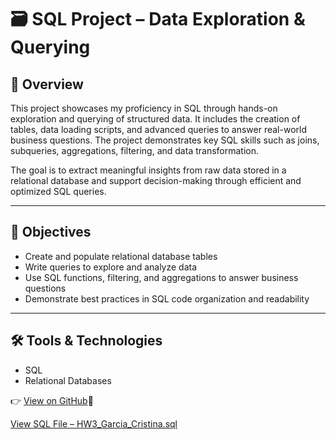 # 🗃️ SQL Project – Data Exploration & Querying

## 📌 Overview

This project showcases my proficiency in SQL through hands-on exploration and querying of structured data. It includes the creation of tables, data loading scripts, and advanced queries to answer real-world business questions. The project demonstrates key SQL skills such as joins, subqueries, aggregations, filtering, and data transformation.

The goal is to extract meaningful insights from raw data stored in a relational database and support decision-making through efficient and optimized SQL queries.

---

## 🎯 Objectives

- Create and populate relational database tables
- Write queries to explore and analyze data
- Use SQL functions, filtering, and aggregations to answer business questions
- Demonstrate best practices in SQL code organization and readability

---

## 🛠️ Tools & Technologies

- SQL 
- Relational Databases

👉 [View on GitHub](https://github.com/mcgarcia092/CristinaG_portfolio/blob/main/projects/DataSQL/HW3_Garcia_Cristina.sql)📄 

[View SQL File – HW3_Garcia_Cristina.sql](./HW3_Garcia_Cristina.sql)
